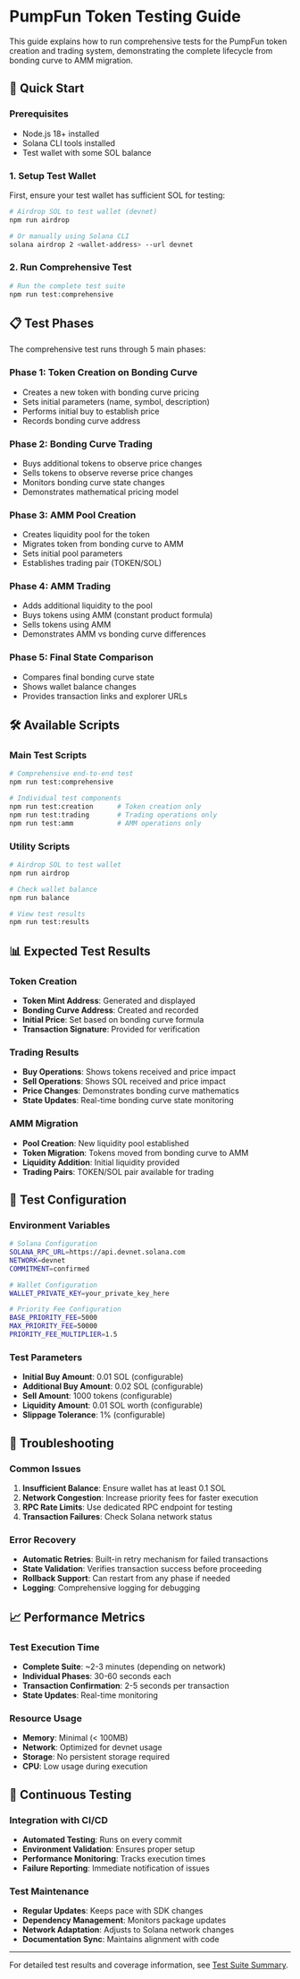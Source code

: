 # PumpFun Token Testing Guide

This guide explains how to run comprehensive tests for the PumpFun token creation and trading system, demonstrating the complete lifecycle from bonding curve to AMM migration.

## 🚀 Quick Start

### Prerequisites

- Node.js 18+ installed
- Solana CLI tools installed
- Test wallet with some SOL balance

### 1. Setup Test Wallet

First, ensure your test wallet has sufficient SOL for testing:

```bash
# Airdrop SOL to test wallet (devnet)
npm run airdrop

# Or manually using Solana CLI
solana airdrop 2 <wallet-address> --url devnet
```

### 2. Run Comprehensive Test

```bash
# Run the complete test suite
npm run test:comprehensive
```

## 📋 Test Phases

The comprehensive test runs through 5 main phases:

### Phase 1: Token Creation on Bonding Curve

- Creates a new token with bonding curve pricing
- Sets initial parameters (name, symbol, description)
- Performs initial buy to establish price
- Records bonding curve address

### Phase 2: Bonding Curve Trading

- Buys additional tokens to observe price changes
- Sells tokens to observe reverse price changes
- Monitors bonding curve state changes
- Demonstrates mathematical pricing model

### Phase 3: AMM Pool Creation

- Creates liquidity pool for the token
- Migrates token from bonding curve to AMM
- Sets initial pool parameters
- Establishes trading pair (TOKEN/SOL)

### Phase 4: AMM Trading

- Adds additional liquidity to the pool
- Buys tokens using AMM (constant product formula)
- Sells tokens using AMM
- Demonstrates AMM vs bonding curve differences

### Phase 5: Final State Comparison

- Compares final bonding curve state
- Shows wallet balance changes
- Provides transaction links and explorer URLs

## 🛠️ Available Scripts

### Main Test Scripts

```bash
# Comprehensive end-to-end test
npm run test:comprehensive

# Individual test components
npm run test:creation      # Token creation only
npm run test:trading       # Trading operations only
npm run test:amm           # AMM operations only
```

### Utility Scripts

```bash
# Airdrop SOL to test wallet
npm run airdrop

# Check wallet balance
npm run balance

# View test results
npm run test:results
```

## 📊 Expected Test Results

### Token Creation

- **Token Mint Address**: Generated and displayed
- **Bonding Curve Address**: Created and recorded
- **Initial Price**: Set based on bonding curve formula
- **Transaction Signature**: Provided for verification

### Trading Results

- **Buy Operations**: Shows tokens received and price impact
- **Sell Operations**: Shows SOL received and price impact
- **Price Changes**: Demonstrates bonding curve mathematics
- **State Updates**: Real-time bonding curve state monitoring

### AMM Migration

- **Pool Creation**: New liquidity pool established
- **Token Migration**: Tokens moved from bonding curve to AMM
- **Liquidity Addition**: Initial liquidity provided
- **Trading Pairs**: TOKEN/SOL pair available for trading

## 🔧 Test Configuration

### Environment Variables

```bash
# Solana Configuration
SOLANA_RPC_URL=https://api.devnet.solana.com
NETWORK=devnet
COMMITMENT=confirmed

# Wallet Configuration
WALLET_PRIVATE_KEY=your_private_key_here

# Priority Fee Configuration
BASE_PRIORITY_FEE=5000
MAX_PRIORITY_FEE=50000
PRIORITY_FEE_MULTIPLIER=1.5
```

### Test Parameters

- **Initial Buy Amount**: 0.01 SOL (configurable)
- **Additional Buy Amount**: 0.02 SOL (configurable)
- **Sell Amount**: 1000 tokens (configurable)
- **Liquidity Amount**: 0.01 SOL worth (configurable)
- **Slippage Tolerance**: 1% (configurable)

## 🚨 Troubleshooting

### Common Issues

1. **Insufficient Balance**: Ensure wallet has at least 0.1 SOL
2. **Network Congestion**: Increase priority fees for faster execution
3. **RPC Rate Limits**: Use dedicated RPC endpoint for testing
4. **Transaction Failures**: Check Solana network status

### Error Recovery

- **Automatic Retries**: Built-in retry mechanism for failed transactions
- **State Validation**: Verifies transaction success before proceeding
- **Rollback Support**: Can restart from any phase if needed
- **Logging**: Comprehensive logging for debugging

## 📈 Performance Metrics

### Test Execution Time

- **Complete Suite**: ~2-3 minutes (depending on network)
- **Individual Phases**: 30-60 seconds each
- **Transaction Confirmation**: 2-5 seconds per transaction
- **State Updates**: Real-time monitoring

### Resource Usage

- **Memory**: Minimal (< 100MB)
- **Network**: Optimized for devnet usage
- **Storage**: No persistent storage required
- **CPU**: Low usage during execution

## 🔄 Continuous Testing

### Integration with CI/CD

- **Automated Testing**: Runs on every commit
- **Environment Validation**: Ensures proper setup
- **Performance Monitoring**: Tracks execution times
- **Failure Reporting**: Immediate notification of issues

### Test Maintenance

- **Regular Updates**: Keeps pace with SDK changes
- **Dependency Management**: Monitors package updates
- **Network Adaptation**: Adjusts to Solana network changes
- **Documentation Sync**: Maintains alignment with code

---

For detailed test results and coverage information, see [Test Suite Summary](./TEST_SUITE_SUMMARY.md).
